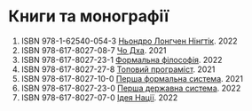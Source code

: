 # Книги та монографії

1. ISBN 978-1-62540-054-3 <a href="https://axiosis.github.io/books/nendro/index.pdf">Ньондро Лонгчен Нінгтік</a>. 2022
2. ISBN 978-617-8027-08-7 <a href="https://axiosis.github.io/books/monk/texts/monk.pdf">Чо Дха</a>. 2021
3. ISBN 978-617-8027-23-1 <a href="https://axiosis.github.io/books/fp/fp.pdf">Формальна філософія</a>. 2022
4. ISBN 978-617-8027-27-8 <a href="https://axiosis.github.io/books/top/texts/top.pdf">Топовий програміст</a>. 2021
5. ISBN 978-617-8027-10-0 <a href="https://axiosis.github.io/books/axio/axio.pdf">Перша формальна система</a>. 2021
6. ISBN 978-617-8027-23-0 <a href="https://axiosis.github.io/books/erp/erp.pdf">Перша державна система</a>. 2022
7. ISBN 978-617-8027-07-0 <a href="https://axiosis.github.io/books/azov/texts/idea.pdf">Ідея Нації</a>. 2022
